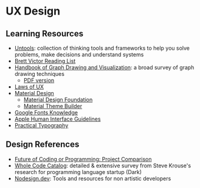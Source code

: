 # UX Design

## Learning Resources

- [Untools](https://untools.co/): collection of thinking tools and frameworks to help you solve problems, make decisions and understand systems
- [Brett Victor Reading List](https://gist.github.com/nickloewen/10565777)
- [Handbook of Graph Drawing and Visualization](https://cs.brown.edu/people/rtamassi/gdhandbook/): a broad survey of graph drawing techniques
  - [PDF version](../../dev-notes/_assets/handbook-graph-drawing-and-visualization.pdf)
- [Laws of UX](https://lawsofux.com/)
- [Material Design](https://m3.material.io)
  - [Material Design Foundation](https://material.io/design/foundation-overview)
  - [Material Theme Builder](https://m3.material.io/theme-builder)
- [Google Fonts Knowledge](https://fonts.google.com/knowledge)
- [Apple Human Interface Guidelines](https://developer.apple.com/design/human-interface-guidelines/macos/overview/themes/)
- [Practical Typography](https://practicaltypography.com/)

## Design References

- [Future of Coding or Programming: Project Comparison](https://docs.google.com/spreadsheets/d/12sTu7RT-s_QlAupY1v-3DfI1Mm9NEX5YMWWTDAKHLfc/edit#gid=0)
- [Whole Code Catalog](https://futureofcoding.org/catalog/): detailed & extensive survey from Steve Krouse's research for programming language startup (Dark)
- [Nodesign.dev](https://nodesign.dev): Tools and resources for non artistic developers
